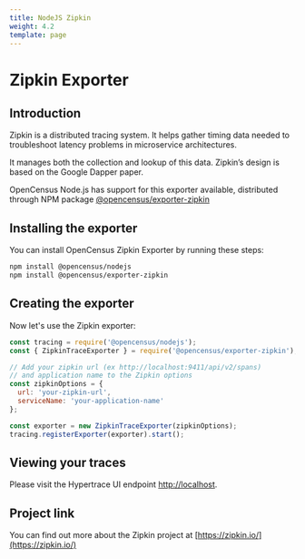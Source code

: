 ```yaml
---
title: NodeJS Zipkin
weight: 4.2
template: page
---
```

# Zipkin Exporter

## Introduction
Zipkin is a distributed tracing system. It helps gather timing data needed to troubleshoot latency problems in microservice architectures.

It manages both the collection and lookup of this data. Zipkin’s design is based on the Google Dapper paper.

OpenCensus Node.js has support for this exporter available, distributed through NPM package [@opencensus/exporter-zipkin](https://www.npmjs.com/package/@opencensus/exporter-zipkin)

## Installing the exporter
You can install OpenCensus Zipkin Exporter by running these steps:

```bash
npm install @opencensus/nodejs
npm install @opencensus/exporter-zipkin
```

## Creating the exporter
Now let's use the Zipkin exporter:

```js
const tracing = require('@opencensus/nodejs');
const { ZipkinTraceExporter } = require('@opencensus/exporter-zipkin');

// Add your zipkin url (ex http://localhost:9411/api/v2/spans)
// and application name to the Zipkin options
const zipkinOptions = {
  url: 'your-zipkin-url',
  serviceName: 'your-application-name'
};

const exporter = new ZipkinTraceExporter(zipkinOptions);
tracing.registerExporter(exporter).start();
```

## Viewing your traces
Please visit the Hypertrace UI endpoint [http://localhost](http://localhost).

## Project link
You can find out more about the Zipkin project at [https://zipkin.io/](https://zipkin.io/)
